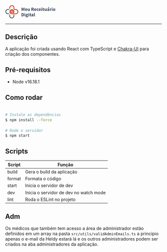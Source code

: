 <img style=" width: 162px; mix-blend-mode: multiply;" src="https://github.com/ms3ti/ReceituarioDigital-backend/blob/main/src/assets/mrd-logo-300px.png?raw=true" alt="MRD">


------


## Descrição

A aplicação foi criada usando React com TypeScript e [Chakra-UI](https://chakra-ui.com/) para criação dos componentes.

## Pré-requisitos

* Node v16.18.1


## Como rodar

```bash

# Instale as dependências
$ npm install --force

# Rode o servidor
$ npm start
```


## Scripts

| Script      | Função |
| ----------- | ----------- |
| build | Gera o build da aplicação |
| format | Formata o código |
| start | Inicia o servidor de dev |
| dev | Inicia o servidor de dev no watch mode |
| lint | Roda o ESLint no projeto


## Adm

Os médicos que também tem acesso a área de administrador estão definidos em um array na pasta `src/utils/validAdminEmails.ts` a principio apenas o e-mail da Heldy estará lá e os outros administradores podem ser criados na aba administradores da aplicação.

